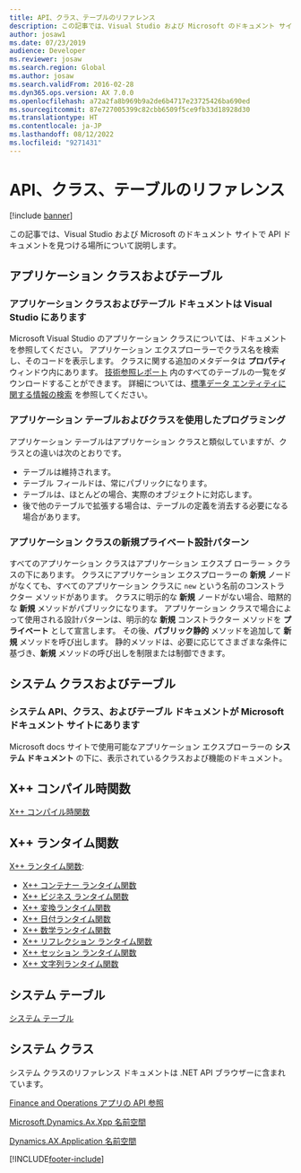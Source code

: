 ```yaml
---
title: API、クラス、テーブルのリファレンス
description: この記事では、Visual Studio および Microsoft のドキュメント サイトで API ドキュメントを見つける場所について説明します。
author: josaw1
ms.date: 07/23/2019
audience: Developer
ms.reviewer: josaw
ms.search.region: Global
ms.author: josaw
ms.search.validFrom: 2016-02-28
ms.dyn365.ops.version: AX 7.0.0
ms.openlocfilehash: a72a2fa8b969b9a2de6b4717e23725426ba690ed
ms.sourcegitcommit: 87e727005399c82cbb6509f5ce9fb33d18928d30
ms.translationtype: HT
ms.contentlocale: ja-JP
ms.lasthandoff: 08/12/2022
ms.locfileid: "9271431"
---
```

# <a name="api-class-and-table-resources"></a>API、クラス、テーブルのリファレンス

[!include [banner](../includes/banner.md)]

この記事では、Visual Studio および Microsoft のドキュメント サイトで API ドキュメントを見つける場所について説明します。

## <a name="application-classes-and-tables"></a>アプリケーション クラスおよびテーブル

### <a name="application-class-and-table-documentation-is-in-visual-studio"></a>アプリケーション クラスおよびテーブル ドキュメントは Visual Studio にあります

Microsoft Visual Studio のアプリケーション クラスについては、ドキュメントを参照してください。 アプリケーション エクスプローラーでクラス名を検索し、そのコードを表示します。 クラスに関する追加のメタデータは **プロパティ** ウィンドウ内にあります。 [技術参照レポート](/dynamics/s-e/global/axtechrefrep_61) 内のすべてのテーブルの一覧をダウンロードすることができます。 詳細については、[標準データ エンティティに関する情報の検索](../data-entities/data-entities-report.md) を参照してください。

### <a name="programming-with-application-tables-and-classes"></a>アプリケーション テーブルおよびクラスを使用したプログラミング

アプリケーション テーブルはアプリケーション クラスと類似していますが、クラスとの違いは次のとおりです。

- テーブルは維持されます。
- テーブル フィールドは、常にパブリックになります。
- テーブルは、ほとんどの場合、実際のオブジェクトに対応します。
- 後で他のテーブルで拡張する場合は、テーブルの定義を消去する必要になる場合があります。

### <a name="design-pattern-of-private-new-in-application-classes"></a>アプリケーション クラスの新規プライベート設計パターン

すべてのアプリケーション クラスはアプリケーション エクスプ ローラー &gt; クラスの下にあります。 クラスにアプリケーション エクスプローラーの **新規** ノードがなくても、すべてのアプリケーション クラスに `new` という名前のコンストラクター メソッドがあります。 クラスに明示的な **新規** ノードがない場合、暗黙的な **新規** メソッドがパブリックになります。 アプリケーション クラスで場合によって使用される設計パターンは、明示的な **新規** コンストラクター メソッドを **プライベート** として宣言します。 その後、**パブリック静的** メソッドを追加して **新規** メソッドを呼び出します。 静的メソッドは、必要に応じてさまざまな条件に基づき、**新規** メソッドの呼び出しを制限または制御できます。

## <a name="system-classes-and-tables"></a>システム クラスおよびテーブル

### <a name="system-api-class-and-table-documentation-is-on-the-microsoft-docs-site"></a>システム API、クラス、およびテーブル ドキュメントが Microsoft ドキュメント サイトにあります

Microsoft docs サイトで使用可能なアプリケーション エクスプローラーの **システム ドキュメント** の下に、表示されているクラスおよび機能のドキュメント。

## <a name="x-compile-time-functions"></a>X++ コンパイル時関数

[X++ コンパイル時関数](xpp-compile-time-functions.md)

## <a name="x-run-time-functions"></a>X++ ランタイム関数

[X++ ランタイム関数](xpp-string-run-time-functions.md):

- [X++ コンテナー ランタイム関数](xpp-container-run-time-functions.md)
- [X++ ビジネス ランタイム関数](xpp-business-run-time-functions.md)
- [X++ 変換ランタイム関数](xpp-conversion-run-time-functions.md)
- [X++ 日付ランタイム関数](xpp-date-run-time-functions.md)
- [X++ 数学ランタイム関数](xpp-math-run-time-functions.md)
- [X++ リフレクション ランタイム関数](xpp-reflection-run-time-functions.md)
- [X++ セッション ランタイム関数](xpp-session-run-time-functions.md)
- [X++ 文字列ランタイム関数](xpp-string-run-time-functions.md)

## <a name="system-tables"></a>システム テーブル

[システム テーブル](system-tables.md)

## <a name="system-classes"></a>システム クラス

システム クラスのリファレンス ドキュメントは .NET API ブラウザーに含まれています。

[Finance and Operations アプリの API 参照](/dotnet/api/fin-ops-api-landing)

[Microsoft.Dynamics.Ax.Xpp 名前空間](/dotnet/api/microsoft.dynamics.ax.xpp)

[Dynamics.AX.Application 名前空間](/dotnet/api/dynamics.ax.application)


[!INCLUDE[footer-include](../../../includes/footer-banner.md)]
